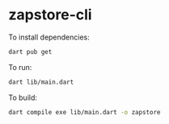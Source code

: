 # zapstore-cli

To install dependencies:

```bash
dart pub get
```

To run:

```bash
dart lib/main.dart
```

To build:

```bash
dart compile exe lib/main.dart -o zapstore
```